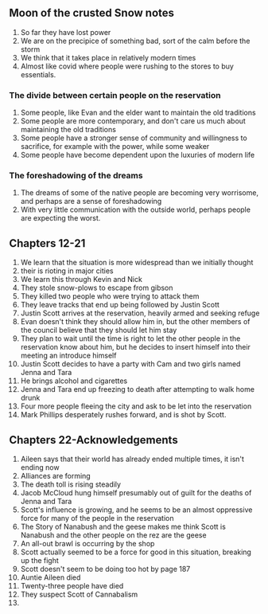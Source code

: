 ## Moon of the crusted Snow notes

1. So far they have lost power
2. We are on the precipice of something bad, sort of the calm before the storm
3. We think that it takes place in relatively modern times
4. Almost like covid where people were rushing to the stores to buy essentials.

### The divide between certain people on the reservation
1. Some people, like Evan and the elder want to maintain the old traditions
2. Some people are more contemporary, and don't care us much about maintaining the old traditions
3. Some people have a stronger sense of community and willingness to sacrifice, for example with the power, while some weaker
4. Some people have become dependent upon the luxuries of modern life

### The foreshadowing of the dreams
1. The dreams of some of the native people are becoming very worrisome, and perhaps are a sense of foreshadowing
2. With very little communication with the outside world, perhaps people are expecting the worst.

## Chapters 12-21
1. We learn that the situation is more widespread than we initially thought
2. their is rioting in major cities
3. We learn this through Kevin and Nick
4. They stole snow-plows to escape from gibson
5. They killed two people who were trying to attack them
6. They leave tracks that end up being followed by Justin Scott
7. Justin Scott arrives at the reservation, heavily armed and seeking refuge
8. Evan doesn't think they should allow him in, but the other members of the council believe that they should let him stay
9. They plan to wait until the time is right to let the other people in the reservation know about him, but he decides to insert himself into their meeting an introduce himself
10. Justin Scott decides to have a party with Cam and two girls named Jenna and Tara
11. He brings alcohol and cigarettes
12. Jenna and Tara end up freezing to death after attempting to walk home drunk
13. Four more people fleeing the city and ask to be let into the reservation
14. Mark Phillips desperately rushes forward, and is shot by Scott.


## Chapters 22-Acknowledgements
1. Aileen says that their world has already ended multiple times, it isn't ending now
2. Alliances are forming
3. The death toll is rising steadily
4. Jacob McCloud hung himself presumably out of guilt for the deaths of Jenna and Tara
5. Scott's influence is growing, and he seems to be an almost oppressive force for many of the people in the reservation
6. The Story of Nanabush and the geese makes me think Scott is Nanabush and the other people on the rez are the geese
7. An all-out brawl is occurring by the shop
8. Scott actually seemed to be a force for good in this situation, breaking up the fight
9. Scott doesn't seem to be doing too hot by page 187
10. Auntie Aileen died
11. Twenty-three people have died
12. They suspect Scott of Cannabalism
13. 





